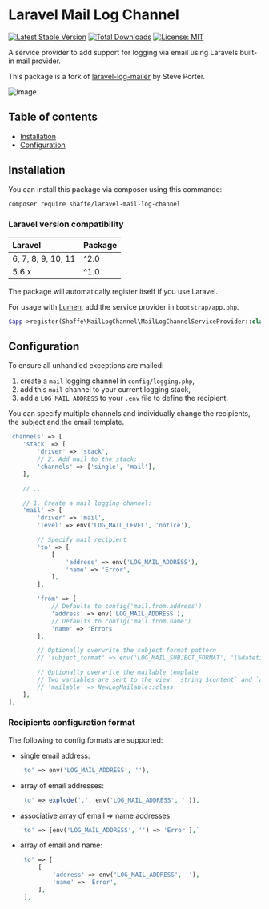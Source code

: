 # Laravel Mail Log Channel


[![Latest Stable Version](https://img.shields.io/github/v/release/shaffe-fr/laravel-mail-log-channel.svg)](https://packagist.org/packages/shaffe/laravel-mail-log-channel) [![Total Downloads](https://img.shields.io/packagist/dt/shaffe/laravel-mail-log-channel.svg)](https://packagist.org/packages/shaffe/laravel-mail-log-channel)
[![License: MIT](https://img.shields.io/badge/License-MIT-yellow.svg)](https://opensource.org/licenses/MIT)

A service provider to add support for logging via email using Laravels built-in mail provider.

This package is a fork of [laravel-log-mailer](https://packagist.org/packages/designmynight/laravel-log-mailer) by Steve Porter.

![image](https://user-images.githubusercontent.com/12199424/45576336-a93c1300-b86e-11e8-9575-d1e4c5ed5dec.png)

## Table of contents

* [Installation](#installation)
* [Configuration](#configuration)

## Installation

You can install this package via composer using this commande:

```sh
composer require shaffe/laravel-mail-log-channel
```

### Laravel version compatibility

 Laravel             | Package |
:--------------------|:--------|
 6, 7, 8, 9, 10, 11  | ^2.0    |
 5.6.x               | ^1.0    |

The package will automatically register itself if you use Laravel.

For usage with [Lumen](http://lumen.laravel.com), add the service provider in `bootstrap/app.php`.

```php
$app->register(Shaffe\MailLogChannel\MailLogChannelServiceProvider::class);
```

## Configuration

To ensure all unhandled exceptions are mailed:

1. create a `mail` logging channel in `config/logging.php`,
2. add this `mail` channel to your current logging stack,
3. add a `LOG_MAIL_ADDRESS` to your `.env` file to define the recipient.

You can specify multiple channels and individually change the recipients, the subject and the email template.

```php
'channels' => [
    'stack' => [
        'driver' => 'stack',
        // 2. Add mail to the stack:
        'channels' => ['single', 'mail'],
    ],

    // ...

    // 1. Create a mail logging channel:
    'mail' => [
        'driver' => 'mail',
        'level' => env('LOG_MAIL_LEVEL', 'notice'),

        // Specify mail recipient
        'to' => [
            [
                'address' => env('LOG_MAIL_ADDRESS'),
                'name' => 'Error',
            ],
        ],

        'from' => [
            // Defaults to config('mail.from.address')
            'address' => env('LOG_MAIL_ADDRESS'),
            // Defaults to config('mail.from.name')
            'name' => 'Errors'
        ],

        // Optionally overwrite the subject format pattern
        // 'subject_format' => env('LOG_MAIL_SUBJECT_FORMAT', '[%datetime%] %level_name%: %message%'),

        // Optionally overwrite the mailable template
        // Two variables are sent to the view: `string $content` and `array $records`
        // 'mailable' => NewLogMailable::class
    ],
],
```

### Recipients configuration format

The following `to` config formats are supported:

* single email address:

    ```php
    'to' => env('LOG_MAIL_ADDRESS', ''),
    ```

* array of email addresses:

     ```php
    'to' => explode(',', env('LOG_MAIL_ADDRESS', '')),
    ```

* associative array of email => name addresses:

    ```php
    'to' => [env('LOG_MAIL_ADDRESS', '') => 'Error'],`
    ```

* array of email and name:

    ```php
    'to' => [
         [
             'address' => env('LOG_MAIL_ADDRESS', ''),
             'name' => 'Error',
         ],
     ],
    ```
